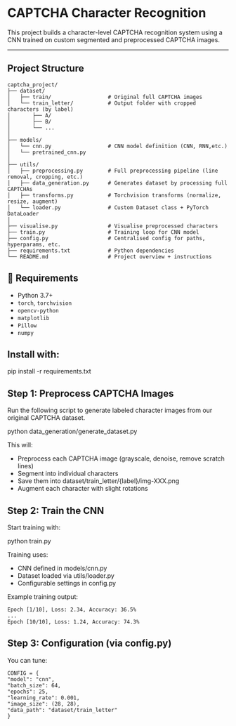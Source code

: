 # CAPTCHA Character Recognition

This project builds a character-level CAPTCHA recognition system using a CNN trained on custom segmented and preprocessed CAPTCHA images.

---

## Project Structure

```text
captcha_project/
├── dataset/
│   ├── train/                  # Original full CAPTCHA images
│   └── train_letter/           # Output folder with cropped characters (by label)
│       ├── A/
│       ├── B/
│       └── ...
│
├── models/
│   └── cnn.py                  # CNN model definition (CNN, RNN,etc.)
│   └── pretrained_cnn.py
│
├── utils/
│   ├── preprocessing.py        # Full preprocessing pipeline (line removal, cropping, etc.)
│   ├── data_generation.py      # Generates dataset by processing full CAPTCHAs
│   ├── transforms.py           # Torchvision transforms (normalize, resize, augment)
│   └── loader.py               # Custom Dataset class + PyTorch DataLoader
│
├── visualise.py                # Visualise preprocessed characters
├── train.py                    # Training loop for CNN model
├── config.py                   # Centralised config for paths, hyperparams, etc.
├── requirements.txt            # Python dependencies
└── README.md                   # Project overview + instructions
```

## 🧪 Requirements

- Python 3.7+
- `torch`, `torchvision`
- `opencv-python`
- `matplotlib`
- `Pillow`
- `numpy`

## Install with:

pip install -r requirements.txt

## Step 1: Preprocess CAPTCHA Images

Run the following script to generate labeled character images from our original CAPTCHA dataset.

python data_generation/generate_dataset.py

This will:

- Preprocess each CAPTCHA image (grayscale, denoise, remove scratch lines)
- Segment into individual characters
- Save them into dataset/train_letter/{label}/img-XXX.png
- Augment each character with slight rotations

## Step 2: Train the CNN

Start training with:

python train.py

Training uses:

- CNN defined in models/cnn.py
- Dataset loaded via utils/loader.py
- Configurable settings in config.py

Example training output:

```text
Epoch [1/10], Loss: 2.34, Accuracy: 36.5%
...
Epoch [10/10], Loss: 1.24, Accuracy: 74.3%
```

## Step 3: Configuration (via config.py)

You can tune:

```text
CONFIG = {
"model": "cnn",
"batch_size": 64,
"epochs": 25,
"learning_rate": 0.001,
"image_size": (28, 28),
"data_path": "dataset/train_letter"
}
```
